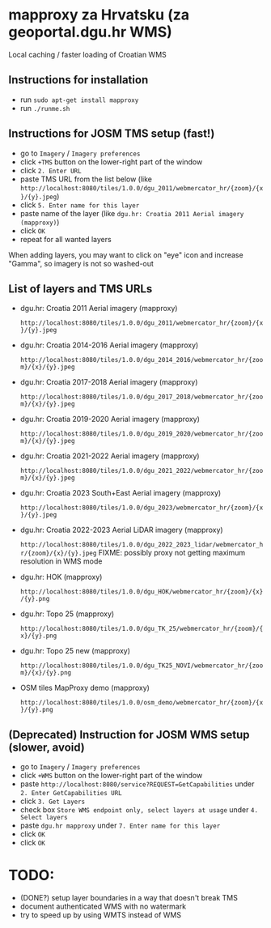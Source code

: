# mapproxy za Hrvatsku (za geoportal.dgu.hr WMS)

Local caching / faster loading of Croatian WMS

## Instructions for installation

- run `sudo apt-get install mapproxy`
- run `./runme.sh`

## Instructions for JOSM TMS setup (fast!)
- go to `Imagery` / `Imagery preferences`
- click `+TMS` button on the lower-right part of the window
- click `2. Enter URL`
- paste TMS URL from the list below (like `http://localhost:8080/tiles/1.0.0/dgu_2011/webmercator_hr/{zoom}/{x}/{y}.jpeg`)
- click `5. Enter name for this layer`
- paste name of the layer (like `dgu.hr: Croatia 2011 Aerial imagery (mapproxy)`)
- click `OK`
- repeat for all wanted layers

When adding layers, you may want to click on "eye" icon and increase "Gamma", so imagery is not so washed-out

## List of layers and TMS URLs

- dgu.hr: Croatia 2011 Aerial imagery (mapproxy)

  `http://localhost:8080/tiles/1.0.0/dgu_2011/webmercator_hr/{zoom}/{x}/{y}.jpeg`
  
- dgu.hr: Croatia 2014-2016 Aerial imagery (mapproxy)

  `http://localhost:8080/tiles/1.0.0/dgu_2014_2016/webmercator_hr/{zoom}/{x}/{y}.jpeg`
  
- dgu.hr: Croatia 2017-2018 Aerial imagery (mapproxy)

  `http://localhost:8080/tiles/1.0.0/dgu_2017_2018/webmercator_hr/{zoom}/{x}/{y}.jpeg`
  
- dgu.hr: Croatia 2019-2020 Aerial imagery (mapproxy)

  `http://localhost:8080/tiles/1.0.0/dgu_2019_2020/webmercator_hr/{zoom}/{x}/{y}.jpeg`
  
- dgu.hr: Croatia 2021-2022 Aerial imagery (mapproxy)

  `http://localhost:8080/tiles/1.0.0/dgu_2021_2022/webmercator_hr/{zoom}/{x}/{y}.jpeg`

- dgu.hr: Croatia 2023 South+East Aerial imagery (mapproxy)

  `http://localhost:8080/tiles/1.0.0/dgu_2023/webmercator_hr/{zoom}/{x}/{y}.jpeg`

- dgu.hr: Croatia 2022-2023 Aerial LiDAR imagery (mapproxy)

  `http://localhost:8080/tiles/1.0.0/dgu_2022_2023_lidar/webmercator_hr/{zoom}/{x}/{y}.jpeg`
  FIXME: possibly proxy not getting maximum resolution in WMS mode

- dgu.hr: HOK (mapproxy)

  `http://localhost:8080/tiles/1.0.0/dgu_HOK/webmercator_hr/{zoom}/{x}/{y}.png`
  
- dgu.hr: Topo 25 (mapproxy)

  `http://localhost:8080/tiles/1.0.0/dgu_TK_25/webmercator_hr/{zoom}/{x}/{y}.png`
  
- dgu.hr: Topo 25 new (mapproxy)

  `http://localhost:8080/tiles/1.0.0/dgu_TK25_NOVI/webmercator_hr/{zoom}/{x}/{y}.png`
  
- OSM tiles MapProxy demo (mapproxy)

  `http://localhost:8080/tiles/1.0.0/osm_demo/webmercator_hr/{zoom}/{x}/{y}.png`



## (Deprecated) Instruction for JOSM WMS setup (slower, avoid)
- go to `Imagery` / `Imagery preferences`
- click `+WMS` button on the lower-right part of the window
- paste `http://localhost:8080/service?REQUEST=GetCapabilities` under `2. Enter GetCapabilities URL`
- click `3. Get Layers`
- check box `Store WMS endpoint only, select layers at usage` under `4. Select layers`
- paste `dgu.hr mapproxy` under `7. Enter name for this layer`
- click `OK`
- click `OK`

# TODO:
- (DONE?) setup layer boundaries in a way that doesn't break TMS
- document authenticated WMS with no watermark
- try to speed up by using WMTS instead of WMS
